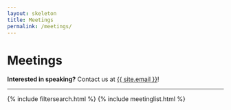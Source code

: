 ```yaml
---
layout: skeleton
title: Meetings
permalink: /meetings/
---
```


<div class="container"><h1 class="ms-1">Meetings</h1>
<span class="text-secondary"><b>Interested in speaking?</b> Contact us at <a class="link-secondary" href="mailto:{{ site.email }}">{{ site.email }}</a>!</span>
<hr />
{% include filtersearch.html %}
{% include meetinglist.html %}</div>

